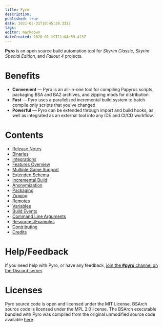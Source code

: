 ```yaml
---
title: Pyro
description: 
published: true
date: 2021-05-31T10:45:38.332Z
tags: 
editor: markdown
dateCreated: 2020-01-19T11:04:59.413Z
---
```


**Pyro** is an open source build automation tool for *Skyrim Classic*, *Skyrim Special Edition*, and *Fallout 4* projects.

# Benefits

- **Convenient** &mdash; Pyro is an all-in-one tool for compiling Papyrus scripts, packaging BSA and BA2 archives, and zipping mods for distribution.
- **Fast** &mdash; Pyro uses a parallelized incremental build system to batch compile only scripts that you've changed.
- **Powerful** &mdash; Pyro can be extended through import and build hooks, as well as integrated as an external tool into any IDE and CI/CD workflow.


# Contents

- [Release Notes](/pyro/release-notes)
- [Binaries](/pyro/binaries)
- [Integrations](/pyro/integrations)
- [Features Overview](/pyro/features)
- [Multiple Game Support](/pyro/multiple-game-support)
- [Extended Schema](/pyro/extended-schema)
- [Incremental Build](/pyro/incremental-build)
- [Anonymization](/pyro/anonymization)
- [Packaging](/pyro/packaging)
- [Zipping](/pyro/zipping)
- [Remotes](/pyro/remotes)
- [Variables](/pyro/variables)
- [Build Events](/pyro/build-events)
- [Command Line Arguments](/pyro/cli)
- [Resources/Examples](/pyro/resources)
- [Contributing](/pyro/contributing)
- [Credits](/pyro/credits)


# Help/Feedback

If you need help with Pyro, or have any feedback, [join the **#pyro** channel on the Discord server](https://discord.fireundubh.com).


# Licenses

Pyro source code is open and licensed under the MIT License. BSArch source code is licensed under the MPL 2.0 license. The BSArch executable bundled with Pyro was compiled from the original unmodified source code available [here](https://github.com/ElminsterAU/xEdit/tree/master/Tools/BSArchive).

